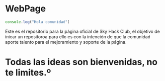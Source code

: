 # WebPage

```javascript
console.log("Hola comunidad")
```

Este es el repositorio para la página oficial de Sky Hack Club, el objetivo de inicar un repositoroa para ello es con la intención de que la comunidad aporte talento para el mejoramiento y soporte de la página.

# Todas las ideas son bienvenidas, no te limites.º

